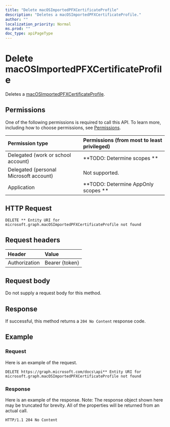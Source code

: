 ```yaml
---
title: "Delete macOSImportedPFXCertificateProfile"
description: "Deletes a macOSImportedPFXCertificateProfile."
author: ""
localization_priority: Normal
ms.prod: ""
doc_type: apiPageType
---
```


# Delete macOSImportedPFXCertificateProfile

Deletes a [macOSImportedPFXCertificateProfile](../resources/macosimportedpfxcertificateprofile.md).

## Permissions
One of the following permissions is required to call this API. To learn more, including how to choose permissions, see [Permissions](/concepts/permissions-reference.md).

|Permission type|Permissions (from most to least privileged)|
|:---|:---|
|Delegated (work or school account)|**TODO: Determine scopes **|
|Delegated (personal Microsoft account)|Not supported.|
|Application|**TODO: Determine AppOnly scopes **|

## HTTP Request
<!-- {
  "blockType": "ignored"
}
-->
``` http
DELETE ** Entity URI for microsoft.graph.macOSImportedPFXCertificateProfile not found
```

## Request headers
|Header|Value|
|:---|:---|
|Authorization|Bearer {token}|

## Request body
Do not supply a request body for this method.

## Response
If successful, this method returns a `204 No Content` response code.

## Example

### Request
Here is an example of the request.
<!-- {
  "blockType": "request",
  "name": "delete_macosimportedpfxcertificateprofile"
}
-->
``` http
DELETE https://graph.microsoft.com/docs\api** Entity URI for microsoft.graph.macOSImportedPFXCertificateProfile not found
```

### Response
Here is an example of the response. Note: The response object shown here may be truncated for brevity. All of the properties will be returned from an actual call.
<!-- {
  "blockType": "response",
  "truncated": true
}
-->
``` http
HTTP/1.1 204 No Content
```

